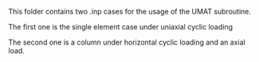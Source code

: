 This folder contains two .inp cases for the usage of the UMAT subroutine.

The first one is the single element case under uniaxial cyclic loading

The second one is a column under horizontal cyclic loading and an axial load. 
